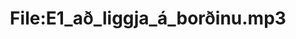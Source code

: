 ---
title: File:E1_að_liggja_á_borðinu.mp3
recording of: að liggja á borðinu
reading speed: slow
speaker: E
license: CC0
---